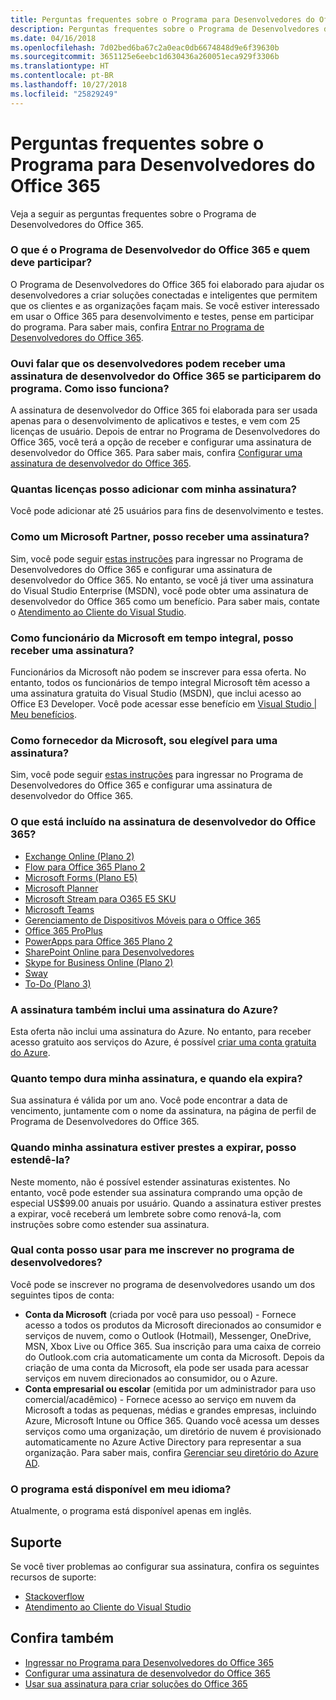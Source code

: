 ```yaml
---
title: Perguntas frequentes sobre o Programa para Desenvolvedores do Office 365
description: Perguntas frequentes sobre o Programa de Desenvolvedores do Office 365.
ms.date: 04/16/2018
ms.openlocfilehash: 7d02bed6ba67c2a0eac0db6674848d9e6f39630b
ms.sourcegitcommit: 3651125e6eebc1d630436a260051eca929f3306b
ms.translationtype: HT
ms.contentlocale: pt-BR
ms.lasthandoff: 10/27/2018
ms.locfileid: "25829249"
---
```

# <a name="office-365-developer-program-faq"></a>Perguntas frequentes sobre o Programa para Desenvolvedores do Office 365


Veja a seguir as perguntas frequentes sobre o Programa de Desenvolvedores do Office 365.

### <a name="what-is-the-office-365-developer-program-and-who-should-join-it"></a>O que é o Programa de Desenvolvedor do Office 365 e quem deve participar?

O Programa de Desenvolvedores do Office 365 foi elaborado para ajudar os desenvolvedores a criar soluções conectadas e inteligentes que permitem que os clientes e as organizações façam mais. Se você estiver interessado em usar o Office 365 para desenvolvimento e testes, pense em participar do programa. Para saber mais, confira [Entrar no Programa de Desenvolvedores do Office 365](office-365-developer-program.md).
 
### <a name="i-heard-that-developers-can-receive-an-office-365-developer-subscription-if-they-join-the-program-how-does-that-work"></a>Ouvi falar que os desenvolvedores podem receber uma assinatura de desenvolvedor do Office 365 se participarem do programa. Como isso funciona?  

A assinatura de desenvolvedor do Office 365 foi elaborada para ser usada apenas para o desenvolvimento de aplicativos e testes, e vem com 25 licenças de usuário. Depois de entrar no Programa de Desenvolvedores do Office 365, você terá a opção de receber e configurar uma assinatura de desenvolvedor do Office 365. Para saber mais, confira [Configurar uma assinatura de desenvolvedor do Office 365](office-365-developer-program-get-started.md).

### <a name="how-many-licenses-can-i-add-with-my-subscription"></a>Quantas licenças posso adicionar com minha assinatura?

Você pode adicionar até 25 usuários para fins de desenvolvimento e testes. 

### <a name="as-a-microsoft-partner-can-i-receive-a-subscription"></a>Como um Microsoft Partner, posso receber uma assinatura? 

Sim, você pode seguir [estas instruções](office-365-developer-program.md) para ingressar no Programa de Desenvolvedores do Office 365 e configurar uma assinatura de desenvolvedor do Office 365. No entanto, se você já tiver uma assinatura do Visual Studio Enterprise (MSDN), você pode obter uma assinatura de desenvolvedor do Office 365 como um benefício. Para saber mais, contate o [Atendimento ao Cliente do Visual Studio](https://www.visualstudio.com/subscriptions/support/). 

### <a name="as-a-microsoft-full-time-employee-can-i-receive-a-subscription"></a>Como funcionário da Microsoft em tempo integral, posso receber uma assinatura?

Funcionários da Microsoft não podem se inscrever para essa oferta. No entanto, todos os funcionários de tempo integral Microsoft têm acesso a uma assinatura gratuita do Visual Studio (MSDN), que inclui acesso ao Office E3 Developer. Você pode acessar esse benefício em [Visual Studio | Meu benefícios](https://my.visualstudio.com/benefits).

### <a name="as-a-vendor-working-at-microsoft-do-i-qualify-for-a-subscription"></a>Como fornecedor da Microsoft, sou elegível para uma assinatura?

Sim, você pode seguir [estas instruções](office-365-developer-program.md) para ingressar no Programa de Desenvolvedores do Office 365 e configurar uma assinatura de desenvolvedor do Office 365.

### <a name="whats-included-in-the-office-365-developer-subscription"></a>O que está incluído na assinatura de desenvolvedor do Office 365?

- [Exchange Online (Plano 2)](https://products.office.com/pt-BR/exchange/compare-microsoft-exchange-online-plans)
- [Flow para Office 365 Plano 2](https://flow.microsoft.com/pt-BR/pricing/)
- 
  [Microsoft Forms (Plano E5)](https://support.office.com/en-us/article/Frequently-asked-questions-about-Microsoft-Forms-495c4242-6102-40a0-add8-df05ed6af61c?ui=en-US&rs=en-US&ad=US)
- 
  [Microsoft Planner](https://products.office.com/en-us/compare-all-microsoft-office-products?tab=2)
- [Microsoft Stream para O365 E5 SKU](https://products.office.com/pt-BR/business/office-365-enterprise-e5-business-software)
- [Microsoft Teams](https://products.office.com/pt-BR/business/office-365-enterprise-e5-business-software)
- [Gerenciamento de Dispositivos Móveis para o Office 365](https://support.office.com/pt-BR/article/Set-up-Mobile-Device-Management-MDM-in-Office-365-dd892318-bc44-4eb1-af00-9db5430be3cd)
- [Office 365 ProPlus](https://products.office.com/pt-BR/business/office-365-proplus-business-software)
- [PowerApps para Office 365 Plano 2](https://powerapps.microsoft.com/pt-BR/pricing/)
- [SharePoint Online para Desenvolvedores](https://products.office.com/pt-BR/SharePoint/compare-sharepoint-plans)
- [Skype for Business Online (Plano 2)](https://products.office.com/pt-BR/skype-for-business/online-meeting-solutions)
- [Sway](https://sway.com/)
- [To-Do (Plano 3)](https://todo.microsoft.com/en-us)

### <a name="does-the-subscription-also-include-a-subscription-to-azure"></a>A assinatura também inclui uma assinatura do Azure?

Esta oferta não inclui uma assinatura do Azure. No entanto, para receber acesso gratuito aos serviços do Azure, é possível [criar uma conta gratuita do Azure](https://azure.microsoft.com/pt-BR/free/). 

### <a name="how-long-is-my-subscription-good-for-and-when-does-it-expire"></a>Quanto tempo dura minha assinatura, e quando ela expira?

Sua assinatura é válida por um ano. Você pode encontrar a data de vencimento, juntamente com o nome da assinatura, na página de perfil de Programa de Desenvolvedores do Office 365.

### <a name="when-my-subscription-is-about-to-expire-can-i-extend-it"></a>Quando minha assinatura estiver prestes a expirar, posso estendê-la?

Neste momento, não é possível estender assinaturas existentes. No entanto, você pode estender sua assinatura comprando uma opção de especial US$99.00 anuais por usuário. Quando a assinatura estiver prestes a expirar, você receberá um lembrete sobre como renová-la, com instruções sobre como estender sua assinatura.

<a name="account-types"> </a>

### <a name="what-account-can-i-use-to-sign-up-for-the-developer-program"></a>Qual conta posso usar para me inscrever no programa de desenvolvedores?

Você pode se inscrever no programa de desenvolvedores usando um dos seguintes tipos de conta:

- **Conta da Microsoft** (criada por você para uso pessoal) - Fornece acesso a todos os produtos da Microsoft direcionados ao consumidor e serviços de nuvem, como o Outlook (Hotmail), Messenger, OneDrive, MSN, Xbox Live ou Office 365. Sua inscrição para uma caixa de correio do Outlook.com cria automaticamente um conta da Microsoft. Depois da criação de uma conta da Microsoft, ela pode ser usada para acessar serviços em nuvem direcionados ao consumidor, ou o Azure. 
- **Conta empresarial ou escolar** (emitida por um administrador para uso comercial/acadêmico) - Fornece acesso ao serviço em nuvem da Microsoft a todas as pequenas, médias e grandes empresas, incluindo Azure, Microsoft Intune ou Office 365. Quando você acessa um desses serviços como uma organização, um diretório de nuvem é provisionado automaticamente no Azure Active Directory para representar a sua organização. Para saber mais, confira [Gerenciar seu diretório do Azure AD](https://docs.microsoft.com/pt-BR/azure/active-directory/active-directory-administer).

### <a name="is-the-program-available-in-my-language"></a>O programa está disponível em meu idioma?

Atualmente, o programa está disponível apenas em inglês.


## <a name="support"></a>Suporte

Se você tiver problemas ao configurar sua assinatura, confira os seguintes recursos de suporte: 
- [Stackoverflow](https://stackoverflow.com/questions)   
- [Atendimento ao Cliente do Visual Studio](https://www.visualstudio.com/subscriptions/support/)

## <a name="see-also"></a>Confira também

- [Ingressar no Programa para Desenvolvedores do Office 365](office-365-developer-program.md)
- [Configurar uma assinatura de desenvolvedor do Office 365](office-365-developer-program-get-started.md)
- [Usar sua assinatura para criar soluções do Office 365](build-office-365-solutions.md)


 

 

 

 

 

 
